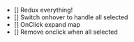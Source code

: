 

- [] Redux everything!
- [] Switch onhover to handle all selected
- [] OnClick expand map
- [] Remove onclick when all selected
